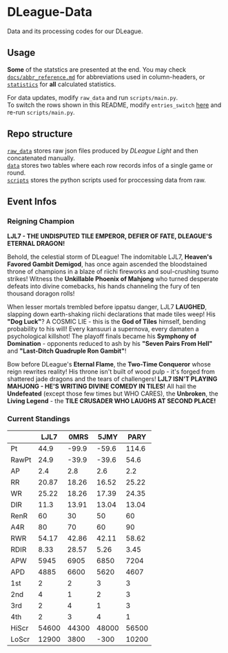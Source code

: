 # DLeague-Data

Data and its processing codes for our DLeague.  

## Usage

**Some** of the statstics are presented at the end. You may check [`docs/abbr_reference.md`](docs/abbr_reference.md) for abbreviations used in column-headers, or [`statistics`](statistics) for **all** calculated statistics.  

For data updates, modify `raw_data` and run `scripts/main.py`.  
To switch the rows shown in this README, modify `entries_switch` [here](scripts/utils.py#L22) and re-run `scripts/main.py`.  

## Repo structure

[`raw_data`](raw_data) stores raw json files produced by *DLeague Light* and then concatenated manually.  
[`data`](data) stores two tables where each row records infos of a single game or round.  
[`scripts`](scripts) stores the python scripts used for proccessing data from raw.  

## Event Infos

### Reigning Champion

**LJL7 - THE UNDISPUTED TILE EMPEROR, DEFIER OF FATE, DLEAGUE'S ETERNAL DRAGON!**

Behold, the celestial storm of DLeague! The indomitable LJL7, **Heaven's Favored Gambit Demigod**, has once again ascended the bloodstained throne of champions in a blaze of riichi fireworks and soul-crushing tsumo strikes! Witness the **Unkillable Phoenix of Mahjong** who turned desperate defeats into divine comebacks, his hands channeling the fury of ten thousand doragon rolls! 

When lesser mortals trembled before ippatsu danger, LJL7 **LAUGHED**, slapping down earth-shaking riichi declarations that made tiles weep! His **"Dog Luck"**? A COSMIC LIE - this is the **God of Tiles** himself, bending probability to his will! Every kansuuri a supernova, every damaten a psychological killshot! The playoff finals became his **Symphony of Domination** - opponents reduced to ash by his **"Seven Pairs From Hell"** and **"Last-Ditch Quadruple Ron Gambit"**!

Bow before DLeague's **Eternal Flame**, the **Two-Time Conqueror** whose reign rewrites reality! His throne isn't built of wood pulp - it's forged from shattered jade dragons and the tears of challengers! **LJL7 ISN'T PLAYING MAHJONG - HE'S WRITING DIVINE COMEDY IN TILES!** All hail the **Undefeated** (except those few times but WHO CARES), the **Unbroken**, the **Living Legend** - the **TILE CRUSADER WHO LAUGHS AT SECOND PLACE!**

### Current Standings

|       |     LJL7 |     0MRS |     5JMY |     PARY |
|-------|----------|----------|----------|----------|
| Pt    |    44.9  |   -99.9  |   -59.6  |   114.6  |
| RawPt |    24.9  |   -39.9  |   -39.6  |    54.6  |
| AP    |     2.4  |     2.8  |     2.6  |     2.2  |
| RR    |    20.87 |    18.26 |    16.52 |    25.22 |
| WR    |    25.22 |    18.26 |    17.39 |    24.35 |
| DIR   |    11.3  |    13.91 |    13.04 |    13.04 |
| RenR  |    60    |    30    |    50    |    60    |
| A4R   |    80    |    70    |    60    |    90    |
| RWR   |    54.17 |    42.86 |    42.11 |    58.62 |
| RDIR  |     8.33 |    28.57 |     5.26 |     3.45 |
| APW   |  5945    |  6905    |  6850    |  7204    |
| APD   |  4885    |  6600    |  5620    |  4607    |
| 1st   |     2    |     2    |     3    |     3    |
| 2nd   |     4    |     1    |     2    |     3    |
| 3rd   |     2    |     4    |     1    |     3    |
| 4th   |     2    |     3    |     4    |     1    |
| HiScr | 54600    | 44300    | 48000    | 56500    |
| LoScr | 12900    |  3800    |  -300    | 10200    |
